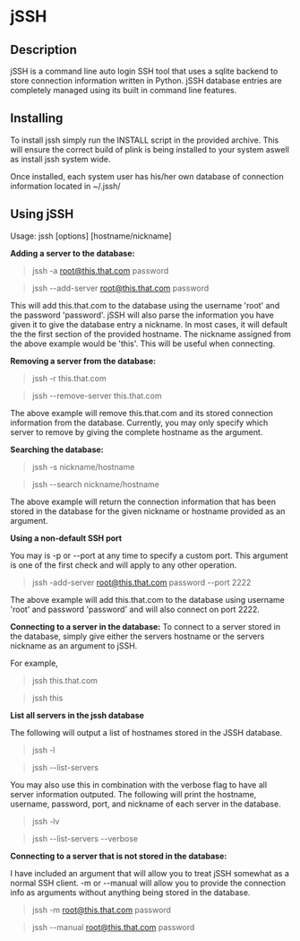 jSSH
====


Description
-----------
jSSH is a command line auto login SSH tool that uses a sqlite backend to 
store connection information written in Python. jSSH database entries 
are completely managed using its built in command line features.

Installing
----------
To install jssh simply run the INSTALL script in the provided archive. 
This will ensure the correct build of plink is being installed to your 
system aswell as install jssh system wide.

Once installed, each system user has his/her own database of connection 
information located in ~/.jssh/

Using jSSH
-----------

Usage: jssh [options] [hostname/nickname]


**Adding a server to the database:**

>jssh -a root@this.that.com password

>jssh --add-server root@this.that.com password

This will add this.that.com to the database using the username 'root' 
and the password 'password'. jSSH will also parse the information you 
have given it to give the database entry a nickname. In most cases, it 
will default the the first section of the provided hostname. The 
nickname assigned from the above example would be 'this'. This will be 
useful when connecting. 


**Removing a server from the database:**

>jssh -r this.that.com
 
>jssh --remove-server this.that.com

The above example will remove this.that.com and its stored connection 
information from the database. Currently, you may only specify which 
server to remove by giving the complete hostname as the argument. 

**Searching the database:**
>jssh -s nickname/hostname

>jssh --search nickname/hostname

The above example will return the connection information that has been 
stored in the database for the given nickname or hostname provided as an 
argument.


**Using a non-default SSH port**

You may is -p or --port at any time to specify a custom port. This 
argument is one of the first check and will apply to any other 
operation. 


>jssh -add-server root@this.that.com password --port 2222

The above example will add this.that.com to the database using username 
'root' and password 'password' and will also connect on port 2222.

**Connecting to a server in the database:**
To connect to a server stored in the database, simply give either the 
servers hostname or the servers nickname as an argument to jSSH. 

For example, 

>jssh this.that.com

>jssh this


**List all servers in the jssh database**

The following will output a list of hostnames stored in the JSSH database.

> jssh -l

> jssh --list-servers

You may also use this in combination with the verbose flag to have all server information outputed. The following will print the hostname, username, password, port, and nickname of each server in the database.

> jssh -lv

> jssh --list-servers --verbose

**Connecting to a server that is not stored in the database:**

I have included an argument that will allow you to treat jSSH somewhat 
as a normal SSH client. -m or --manual will allow you to provide the 
connection info as arguments without anything being stored in the 
database. 

>jssh -m root@this.that.com password

>jssh --manual root@this.that.com password



